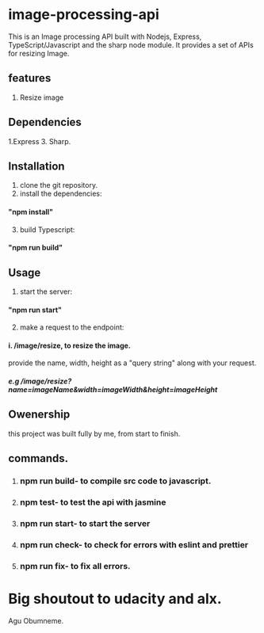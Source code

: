 # image-processing-api
This is an Image processing API built with Nodejs, Express, TypeScript/Javascript and the sharp node module. 
It provides a set of APIs for resizing Image.

## features
1. Resize image

## Dependencies
1.Express
3. Sharp. 


## Installation 
1. clone the git repository.
2. install the dependencies: 
#### "npm install"

3. build Typescript: 
#### "npm run build" 

## Usage
1. start the server: 
#### "npm run start"
2. make a request to the endpoint:
#### i. /image/resize, to resize the image.
provide the name, width, height as a "query string" along with your request. 
##### e.g /image/resize?name=imageName&width=imageWidth&height=imageHeight

## Owenership
this project was built fully by me, from start to finish.

## commands.

1. ### npm run build- to compile src code to javascript.
2. ### npm test- to test the api with jasmine
3. ### npm run start- to start the server
4. ### npm run check- to check for errors with eslint and prettier
5. ### npm run fix- to fix all errors.

# Big shoutout to udacity and alx.

Agu Obumneme.


